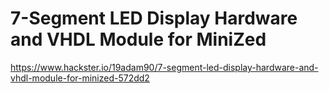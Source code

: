 # 7-Segment LED Display Hardware and VHDL Module for MiniZed
https://www.hackster.io/19adam90/7-segment-led-display-hardware-and-vhdl-module-for-minized-572dd2

